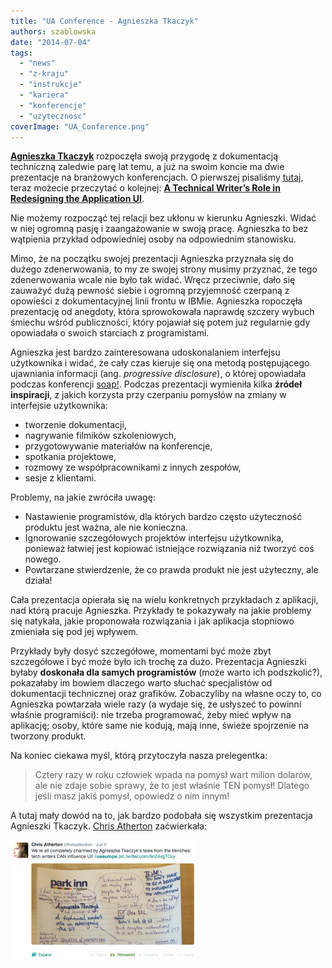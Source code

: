 ```yaml
---
title: "UA Conference - Agnieszka Tkaczyk"
authors: szablowska
date: "2014-07-04"
tags:
  - "news"
  - "z-kraju"
  - "instrukcje"
  - "kariera"
  - "konferencje"
  - "uzytecznosc"
coverImage: "UA_Conference.png"
---
```


[**Agnieszka Tkaczyk**](http://www.uaeurope.com/conference/speakers.html#tkaczyk) rozpoczęła
swoją przygodę z dokumentacją techniczną zaledwie parę lat temu, a już na swoim
koncie ma dwie prezentacje na branżowych konferencjach. O pierwszej
pisaliśmy [tutaj](http://techwriter.pl/soap-technical-communication-conference-relacja/ "soap! technical communication conference – relacja"),
teraz możecie przeczytać o
kolejnej: [**A Technical Writer’s Role in Redesigning the Application UI**](http://www.uaeurope.com/conference/sessions.html#redesignUI).

Nie możemy rozpocząć tej relacji bez ukłonu w kierunku Agnieszki. Widać w niej
ogromną pasję i zaangażowanie w swoją pracę. Agnieszka to bez wątpienia przykład
odpowiedniej osoby na odpowiednim stanowisku.

Mimo, że na początku swojej prezentacji Agnieszka przyznała się do dużego
zdenerwowania, to my ze swojej strony musimy przyznać, że tego zdenerwowania
wcale nie było tak widać. Wręcz przeciwnie, dało się zauważyć dużą pewność
siebie i ogromną przyjemność czerpaną z opowieści z dokumentacyjnej linii frontu
w IBMie. Agnieszka ropoczęła prezentację od anegdoty, która sprowokowała
naprawdę szczery wybuch śmiechu wśród publiczności, który pojawiał się potem już
regularnie gdy opowiadała o swoich starciach z programistami.

Agnieszka jest bardzo zainteresowana udoskonalaniem interfejsu użytkownika i
widać, że cały czas kieruje się ona metodą postępującego ujawniania informacji
(ang. _progressive disclosure_), o której opowiadała podczas konferencji
[soap!](http://techwriter.pl/soap-technical-communication-conference-relacja/).
Podczas prezentacji wymieniła kilka **źródeł inspiracji**, z jakich korzysta
przy czerpaniu pomysłów na zmiany w interfejsie użytkownika:

- tworzenie dokumentacji,
- nagrywanie filmików szkoleniowych,
- przygotowywanie materiałów na konferencje,
- spotkania projektowe,
- rozmowy ze współpracownikami z innych zespołów,
- sesje z klientami.

Problemy, na jakie zwróciła uwagę:

- Nastawienie programistów, dla których bardzo często użyteczność produktu jest
  ważna, ale nie konieczna.
- Ignorowanie szczegółowych projektów interfejsu użytkownika, ponieważ łatwiej
  jest kopiować istniejące rozwiązania niż tworzyć coś nowego.
- Powtarzane stwierdzenie, że co prawda produkt nie jest użyteczny, ale działa!

Cała prezentacja opierała się na wielu konkretnych przykładach z aplikacji, nad
którą pracuje Agnieszka. Przykłady te pokazywały na jakie problemy się natykała,
jakie proponowała rozwiązania i jak aplikacja stopniowo zmieniała się pod jej
wpływem.

Przykłady były dosyć szczegółowe, momentami być może zbyt szczegółowe i być może
było ich trochę za dużo. Prezentacja Agnieszki byłaby **doskonała dla samych
programistów** (może warto ich podszkolić?), pokazałaby im bowiem dlaczego warto
słuchać specjalistów od dokumentacji technicznej oraz grafików. Zobaczyliby na
własne oczy to, co Agnieszka powtarzała wiele razy (a wydaje się, że usłyszeć to
powinni właśnie programiści): nie trzeba programować, żeby mieć wpływ na
aplikację; osoby, które same nie kodują, mają inne, świeże spojrzenie na
tworzony produkt.

Na koniec ciekawa myśl, którą przytoczyła nasza prelegentka:

> Cztery razy w roku człowiek wpada na pomysł wart milion dolarów, ale nie zdaje
> sobie sprawy, że to jest właśnie TEN pomysł! Dlatego jeśli masz jakiś pomysł,
> opowiedz o nim innym!

A tutaj mały dowód na to, jak bardzo podobała się wszystkim prezentacja
Agnieszki Tkaczyk.
[Chris Atherton](http://www.uaeurope.com/conference/speakers.html#atherton)
zaćwierkała:

[![Chris_Atherton_Twitter](images/Chris_Atherton_Twitter-300x192.png)](http://techwriter.pl/wp-content/uploads/2014/07/Chris_Atherton_Twitter.png)
